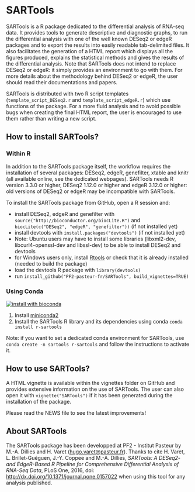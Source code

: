 SARTools
========

SARTools is a R package dedicated to the differential analysis of RNA-seq data. It provides tools to generate descriptive and diagnostic graphs, to run the differential analysis with one of the well known DESeq2 or edgeR packages and to export the results into easily readable tab-delimited files. It also facilitates the generation of a HTML report which displays all the figures produced, explains the statistical methods and gives the results of the differential analysis. Note that SARTools does not intend to replace DESeq2 or edgeR: it simply provides an environment to go with them. For more details about the methodology behind DESeq2 or edgeR, the user should read their documentations and papers.

SARTools is distributed with two R script templates (`template_script_DESeq2.r` and `template_script_edgeR.r`) which use functions of the package. For a more fluid analysis and to avoid possible bugs when creating the final HTML report, the user is encouraged to use them rather than writing a new script.

How to install SARTools?
------------------------

### Within R

In addition to the SARTools package itself, the workflow requires the installation of several packages: DESeq2, edgeR, genefilter, xtable and knitr (all available online, see the dedicated webpages). SARTools needs R version 3.3.0 or higher, DESeq2 1.12.0 or higher and edgeR 3.12.0 or higher: old versions of DESeq2 or edgeR may be incompatible with SARTools.

To install the SARTools package from GitHub, open a R session and:
- install DESeq2, edgeR and genefilter with `source("http://bioconductor.org/biocLite.R")` and `biocLite(c("DESeq2", "edgeR", "genefilter"))` (if not installed yet)
- install devtools with `install.packages("devtools")` (if not installed yet)
- Note: Ubuntu users may have to install some libraries (libxml2-dev, libcurl4-openssl-dev and libssl-dev) to be able to install DESeq2 and devtools
- for Windows users only, install [Rtools](http://cran.r-project.org/bin/windows/Rtools/) or check that it is already installed (needed to build the package)
- load the devtools R package with `library(devtools)`
- run `install_github("PF2-pasteur-fr/SARTools", build_vignettes=TRUE)`

### Using Conda

[![install with bioconda](https://img.shields.io/badge/install%20with-bioconda-brightgreen.svg?style=flat-square)](http://bioconda.github.io/recipes/r-sartools/README.html)

1. Install [miniconda2](http://conda.pydata.org/miniconda.html)
2. Install the SARTools R library and its dependencies using conda `conda install r-sartools`

Note: if you want to set a dedicated conda environment for SARTools, use `conda create -n sartools r-sartools` and follow the instructions to activate it.

How to use SARTools?
--------------------

A HTML vignette is available within the vignettes folder on GitHub and provides extensive information on the use of SARTools. The user can also open it with `vignette("SARTools")` if it has been generated during the installation of the package.

Please read the NEWS file to see the latest improvements!

About SARTools
--------------
The SARTools package has been developped at PF2 - Institut Pasteur by M.-A. Dillies and H. Varet (hugo.varet@pasteur.fr). Thanks to cite H. Varet, L. Brillet-Guéguen, J.-Y. Coppee and M.-A. Dillies, _SARTools: A DESeq2- and EdgeR-Based R Pipeline for Comprehensive Differential Analysis of RNA-Seq Data_, PLoS One, 2016, doi: http://dx.doi.org/10.1371/journal.pone.0157022 when using this tool for any analysis published.
